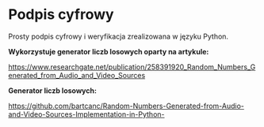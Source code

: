 
# Podpis cyfrowy

Prosty podpis cyfrowy i weryfikacja zrealizowana w języku Python. 

**Wykorzystuje generator liczb losowych oparty na artykule:** 

https://www.researchgate.net/publication/258391920_Random_Numbers_Generated_from_Audio_and_Video_Sources

**Generator liczb losowych:**

https://github.com/bartcanc/Random-Numbers-Generated-from-Audio-and-Video-Sources-Implementation-in-Python-



